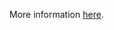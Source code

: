 More information [here](https://docs.prismacloud.io/en/enterprise-edition/policy-reference/google-cloud-policies/cloud-sql-policies/bc-gcp-sql-3).
